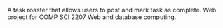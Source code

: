 A task roaster that allows users to post and mark task as complete.
Web project for COMP SCI 2207 Web and database computing.
